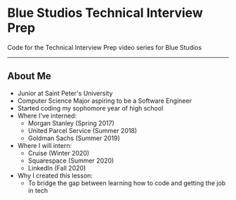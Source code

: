 # Blue Studios Technical Interview Prep

Code for the Technical Interview Prep video series for Blue Studios

---

## About Me

- Junior at Saint Peter's University
- Computer Science Major aspiring to be a Software Engineer
- Started coding my sophomore year of high school
- Where I've interned: 
    - Morgan Stanley (Spring 2017)
    - United Parcel Service (Summer 2018)
    - Goldman Sachs (Summer 2019)
- Where I will intern:
    - Cruise (Winter 2020)
    - Squarespace (Summer 2020)
    - LinkedIn (Fall 2020)
- Why I created this lesson:
    - To bridge the gap between learning how to code and getting the job in tech